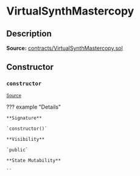 # VirtualSynthMastercopy

## Description

**Source:** [contracts/VirtualSynthMastercopy.sol](https://github.com/Synthetixio/synthetix/tree/v2.46.0-alpha-ovm/contracts/VirtualSynthMastercopy.sol)

## Constructor

### `constructor`

<sub>[Source](https://github.com/Synthetixio/synthetix/tree/v2.46.0-alpha-ovm/contracts/VirtualSynthMastercopy.sol#L9)</sub>

??? example "Details"

    **Signature**

    `constructor()`

    **Visibility**

    `public`

    **State Mutability**

    ``
